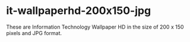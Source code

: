 # it-wallpaperhd-200x150-jpg
These are Information Technology Wallpaper HD in the size of 200 x 150 pixels and JPG format.
